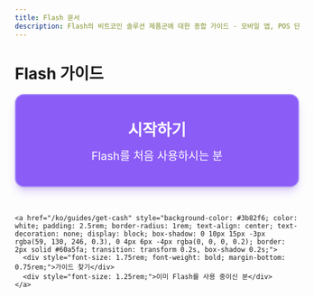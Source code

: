 ```yaml
---
title: Flash 문서
description: Flash의 비트코인 솔루션 제품군에 대한 종합 가이드 - 모바일 앱, POS 단말기, Flashcard 리워드, 온라인 플래시 충전 및 현금 정산
---
```


<div class="welcome-container flex flex-col items-center justify-center text-center mb-12">
  <h1 class="text-2xl sm:text-3xl font-bold">Flash 가이드</h1>
</div>

<!-- Stylish 3D buttons with explicit margin for spacing -->
<div class="choice-container max-w-5xl mx-auto px-6 mb-16">
  <div>
    <a href="/ko/get-started" style="background-color: #8b5cf6; color: white; padding: 2.5rem; border-radius: 1rem; text-align: center; text-decoration: none; display: block; box-shadow: 0 10px 15px -3px rgba(139, 92, 246, 0.3), 0 4px 6px -4px rgba(0, 0, 0, 0.2); border: 2px solid #a78bfa; transition: transform 0.2s, box-shadow 0.2s; margin-bottom: 3rem;">
      <div style="font-size: 1.75rem; font-weight: bold; margin-bottom: 0.75rem;">시작하기</div>
      <div style="font-size: 1.25rem;">Flash를 처음 사용하시는 분</div>
    </a>
    
    <a href="/ko/guides/get-cash" style="background-color: #3b82f6; color: white; padding: 2.5rem; border-radius: 1rem; text-align: center; text-decoration: none; display: block; box-shadow: 0 10px 15px -3px rgba(59, 130, 246, 0.3), 0 4px 6px -4px rgba(0, 0, 0, 0.2); border: 2px solid #60a5fa; transition: transform 0.2s, box-shadow 0.2s;">
      <div style="font-size: 1.75rem; font-weight: bold; margin-bottom: 0.75rem;">가이드 찾기</div>
      <div style="font-size: 1.25rem;">이미 Flash를 사용 중이신 분</div>
    </a>
  </div>
</div>

<style>
  .choice-container :global(a:hover) {
    transform: translateY(-5px);
    box-shadow: 0 15px 20px -3px rgba(0, 0, 0, 0.2), 0 8px 8px -4px rgba(0, 0, 0, 0.1);
  }
</style>
